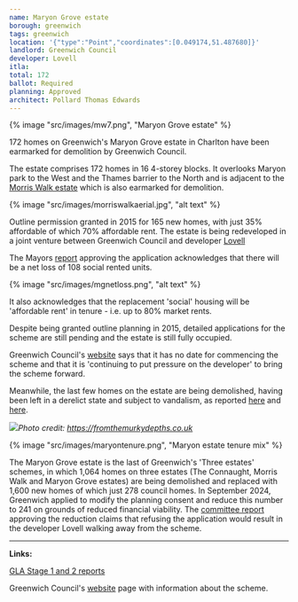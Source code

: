 ```yaml
---
name: Maryon Grove estate 
borough: greenwich
tags: greenwich
location: '{"type":"Point","coordinates":[0.049174,51.487680]}'
landlord: Greenwich Council
developer: Lovell
itla:
total: 172
ballot: Required
planning: Approved
architect: Pollard Thomas Edwards
---
```

{% image "src/images/mw7.png", "Maryon Grove estate" %}

172 homes on Greenwich's Maryon Grove estate in Charlton have been earmarked for demolition by Greenwich Council. 

The estate comprises 172 homes in 16 4-storey blocks. It overlooks Maryon park to the West and the Thames barrier to the North and is adjacent to the [Morris Walk estate](https://www.estatewatch.london/estates/greenwich/morriswalk/) which is also earmarked for demolition. 

{% image "src/images/morriswalkaerial.jpg", "alt text" %}

Outline permission granted in 2015 for 165 new homes, with just 35% affordable of which 70% affordable rent. The estate is being redeveloped in a joint venture between Greenwich Council and developer [Lovell](https://www.lovell.co.uk/)

The Mayors [report](https://www.london.gov.uk/sites/default/files/public%3A//public%3A//PAWS/media_id_251849///one_woolwich_maryon_road_report.pdf) approving the application acknowledges that there will be a net loss of 108 social rented units.

{% image "src/images/mgnetloss.png", "alt text" %}

It also acknowledges that the replacement 'social' housing will be 'affordable rent' in tenure - i.e. up to 80% market rents.

Despite being granted outline planning in 2015, detailed applications for the scheme are still pending and the estate is still fully occupied.

Greenwich Council's [website](https://www.royalgreenwich.gov.uk/info/200200/regeneration/142/woolwich_regeneration/2) says that it has no date for commencing the scheme and that it is 'continuing to put pressure on the developer' to bring the scheme forward.

Meanwhile, the last few homes on the estate are being demolished, having been left in a derelict state and subject to vandalism, as reported [here](https://853.london/2023/03/31/derelict-maryon-grove-estate-left-open-to-the-elements-will-be-fenced-off-soon-council-insists/) and [here](https://www.fromthemurkydepths.co.uk/2024/09/11/one-woowich-estate-project-set-to-see-cut-in-new-greenwich-council-homes/).

![](https://www.fromthemurkydepths.co.uk/wp-content/uploads/2023/04/Woolwich-estate-maryon-grove-78-1024x768.jpg)*Photo credit: https://fromthemurkydepths.co.uk*

{% image "src/images/maryontenure.png", "Maryon estate tenure mix" %}

The Maryon Grove estate is the last of Greenwich's 'Three estates' schemes, in which 1,064 homes on three estates (The Connaught, Morris Walk and Maryon Grove estates) are being demolished and replaced with 1,600 new homes of which just 278 council homes. In September 2024, Greenwich applied to modify the planning consent and reduce this number to 241 on grounds of reduced financial viability. The [committee report](https://greenwich.moderngov.co.uk/documents/s8304/Woolwich%20Estates%20Maryon%20Road%20Grove.pdf) approving the reduction claims that refusing the application would result in the developer Lovell walking away from the scheme. 

---

__Links:__


[GLA Stage 1 and 2 reports](https://www.london.gov.uk/sites/default/files/public%3A//public%3A//PAWS/media_id_251849///one_woolwich_maryon_road_report.pdf)

Greenwich Council's [website](https://www.royalgreenwich.gov.uk/info/200200/regeneration/142/woolwich_regeneration/2) page with information about the scheme.
